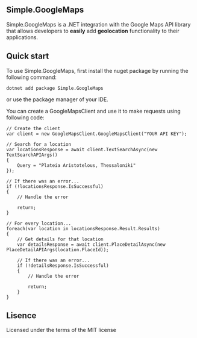## Simple.GoogleMaps

Simple.GoogleMaps is a .NET integration with the Google Maps API library that allows developers to **easily** add **geolocation** functionality to their applications.

## Quick start

To use Simple.GoogleMaps, first install the nuget package by running the following command: 

    dotnet add package Simple.GoogleMaps
or use the package manager of your IDE.

You can create a GoogleMapsClient  and use it to make requests using following code:

    // Create the client
	var client = new GoogleMapsClient.GoogleMapsClient("YOUR API KEY");

	// Search for a location
	var locationsResponse = await client.TextSearchAsync(new TextSearchAPIArgs()
	{
	    Query = "Plateia Aristotelous, Thessaloniki"
	});

	// If there was an error...
	if (!locationsResponse.IsSuccessful)
	{
	    // Handle the error
	
	    return;
	}

	// For every location...
	foreach(var location in locationsResponse.Result.Results)
	{
	    // Get details for that location
	    var detailsResponse = await client.PlaceDetailAsync(new PlaceDetailAPIArgs(location.PlaceId));
	
	    // If there was an error...
	    if (!detailsResponse.IsSuccessful)
	    {
	        // Handle the error
	
	        return;
	    }
	}

## Lisence
Licensed under the terms of the MIT license